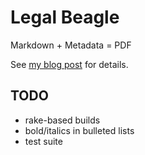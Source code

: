 # Legal Beagle

Markdown + Metadata = PDF

See [my blog post](http://matschaffer.com/2010/09/markdown-jekyll-prawn/) for details.

## TODO

* rake-based builds
* bold/italics in bulleted lists
* test suite
